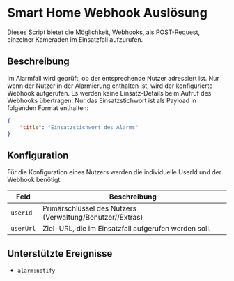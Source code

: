 # Smart Home Webhook Auslösung

Dieses Script bietet die Möglichkeit, Webhooks, als POST-Request, einzelner Kameraden im Einsatzfall aufzurufen.

## Beschreibung

Im Alarmfall wird geprüft, ob der entsprechende Nutzer adressiert ist. Nur wenn der Nutzer in der Alarmierung enthalten ist, wird der konfigurierte Webhook aufgerufen. 
Es werden keine Einsatz-Details beim Aufruf des Webhooks übertragen. 
Nur das Einsatzstichwort ist als Payload in folgenden Format enthalten:

```json
{
    "title": "Einsatzstichwort des Alarms"
}
```

## Konfiguration

Für die Konfiguration eines Nutzers werden die individuelle UserId und der Webhook benötigt.

| Feld      | Beschreibung                                                               |
| --------- | -------------------------------------------------------------------------- |
| `userId`  | Primärschlüssel des Nutzers (Verwaltung/Benutzer/<Benutzer>/Extras)        |
| `userUrl` | Ziel-URL, die im Einsatzfall aufgerufen werden soll.                       |


## Unterstützte Ereignisse

*   `alarm:notify`
